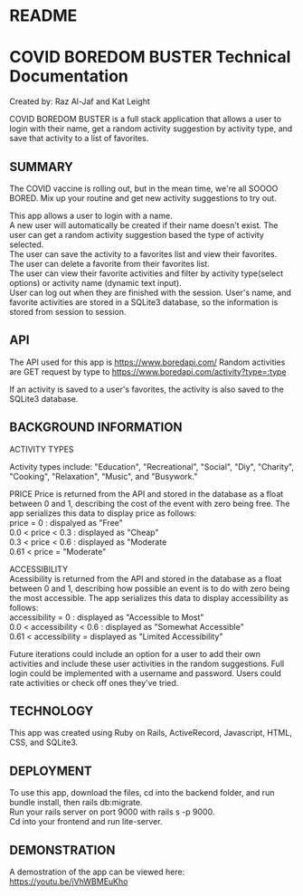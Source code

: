 # README

# COVID BOREDOM BUSTER Technical Documentation
Created by: Raz Al-Jaf and Kat Leight

COVID BOREDOM BUSTER is a full stack application that allows a user to login with their name, get a random activity suggestion by activity type, and save that activity to a list of favorites.
 

## SUMMARY
The COVID vaccine is rolling out, but in the mean time, we're all SOOOO BORED. Mix up your routine and get new activity suggestions to try out. 

This app allows a user to login with a name.  
A new user will automatically be created if their name doesn't exist.
The user can get a random activity suggestion based the type of activity selected.   
The user can save the activity to a favorites list and view their favorites.  
The user can delete a favorite from their favorites list.   
The user can view their favorite activities and filter by activity type(select options) or activity name (dynamic text input).    
User can log out when they are finished with the session.
User's name, and favorite activities are stored in a SQLite3 database, so the information is stored from session to session.   

## API
The API used for this app is https://www.boredapi.com/
Random activities are GET request by type to 
https://www.boredapi.com/activity?type=:type

If an activity is saved to a user's favorites, the activity is also saved to the SQLite3 database. 

## BACKGROUND INFORMATION

ACTIVITY TYPES

Activity types include: "Education", "Recreational", "Social", "Diy", "Charity", "Cooking", "Relaxation", "Music", and "Busywork."

PRICE
Price is returned from the API and stored in the database as a float between 0 and 1, describing the cost of the event with zero being free. The app serializes this data to display price as follows:  
    price = 0 : dispalyed as "Free"  
    0.0 < price < 0.3 : displayed as "Cheap"  
    0.3 < price < 0.6 : displayed as "Moderate  
    0.61 < price = "Moderate"  

ACCESSIBILITY  
Acessibility is returned from the API and stored in the database as a float between 0 and 1, describing how possible an event is to do with zero being the most accessible. The app serializes this data to display accessibility as follows:  
    accessibility = 0 : displayed as "Accessible to Most"  
    0.0 < accessibility < 0.6 : displayed as "Somewhat Accessible"  
    0.61 < accessibility = displayed as "Limited Accessibility"  

Future iterations could include an option for a user to add their own activities and include these user activities in the random suggestions. Full login could be implemented with a username and password. Users could rate activities or check off ones they've tried. 

## TECHNOLOGY
This app was created using Ruby on Rails, ActiveRecord, Javascript, HTML, CSS, and SQLite3. 

## DEPLOYMENT
To use this app, download the files, cd into the backend folder, and run bundle install, then rails db:migrate.  
Run your rails server on port 9000 with rails s -p 9000.  
Cd into your frontend and run lite-server. 

## DEMONSTRATION
A demostration of the app can be viewed here: https://youtu.be/jVhWBMEuKho 